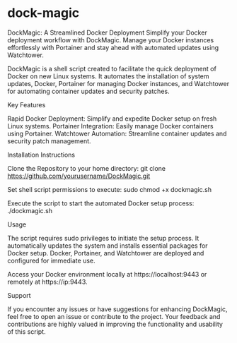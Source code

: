 # dock-magic


DockMagic: A Streamlined Docker Deployment
Simplify your Docker deployment workflow with DockMagic. Manage your Docker instances effortlessly with Portainer and stay ahead with automated updates using Watchtower.


DockMagic is a shell script created to facilitate the quick deployment of Docker on new Linux systems. It automates the installation of system updates, Docker, Portainer for managing Docker instances, and Watchtower for automating container updates and security patches.


Key Features

Rapid Docker Deployment: Simplify and expedite Docker setup on fresh Linux systems.
Portainer Integration: Easily manage Docker containers using Portainer.
Watchtower Automation: Streamline container updates and security patch management.



Installation Instructions

Clone the Repository to your home directory:
git clone https://github.com/yourusername/DockMagic.git

Set shell script permissions to execute:
sudo chmod +x dockmagic.sh

Execute the script to start the automated Docker setup process:
./dockmagic.sh



Usage

The script requires sudo privileges to initiate the setup process.
It automatically updates the system and installs essential packages for Docker setup.
Docker, Portainer, and Watchtower are deployed and configured for immediate use.

Access your Docker environment locally at https://localhost:9443 or remotely at https://ip:9443.


Support

If you encounter any issues or have suggestions for enhancing DockMagic, feel free to open an issue or contribute to the project. Your feedback and contributions are highly valued in improving the functionality and usability of this script.
